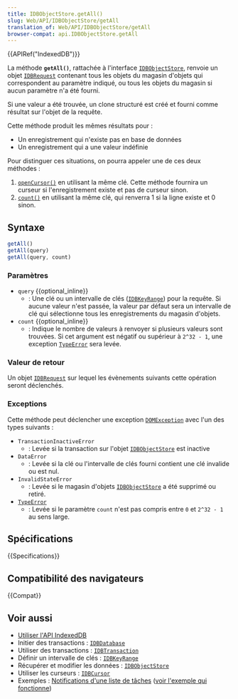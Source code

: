 ```yaml
---
title: IDBObjectStore.getAll()
slug: Web/API/IDBObjectStore/getAll
translation_of: Web/API/IDBObjectStore/getAll
browser-compat: api.IDBObjectStore.getAll
---
```


{{APIRef("IndexedDB")}}

La méthode **`getAll()`**, rattachée à l'interface [`IDBObjectStore`](/fr/docs/Web/API/IDBObjectStore), renvoie un objet [`IDBRequest`](/fr/docs/Web/API/IDBRequest) contenant tous les objets du magasin d'objets qui correspondent au paramètre indiqué, ou tous les objets du magasin si aucun paramètre n'a été fourni.

Si une valeur a été trouvée, un clone structuré est créé et fourni comme résultat sur l'objet de la requête.

Cette méthode produit les mêmes résultats pour&nbsp;:

- Un enregistrement qui n'existe pas en base de données
- Un enregistrement qui a une valeur indéfinie

Pour distinguer ces situations, on pourra appeler une de ces deux méthodes&nbsp;:

1. [`openCursor()`](/fr/docs/Web/API/IDBObjectStore/openCursor) en utilisant la même clé. Cette méthode fournira un curseur si l'enregistrement existe et pas de curseur sinon.
2. [`count()`](/fr/docs/Web/API/IDBObjectStore/count) en utilisant la même clé, qui renverra 1 si la ligne existe et 0 sinon.

## Syntaxe

```js
getAll()
getAll(query)
getAll(query, count)
```

### Paramètres

- `query` {{optional_inline}}
  - : Une clé ou un intervalle de clés ([`IDBKeyRange`](/fr/docs/Web/API/IDBKeyRange)) pour la requête. Si aucune valeur n'est passée, la valeur par défaut sera un intervalle de clé qui sélectionne tous les enregistrements du magasin d'objets.
- `count` {{optional_inline}}
  - : Indique le nombre de valeurs à renvoyer si plusieurs valeurs sont trouvées. Si cet argument est négatif ou supérieur à `2^32 - 1`, une exception [`TypeError`](/fr/docs/Web/JavaScript/Reference/Global_Objects/TypeError) sera levée.

### Valeur de retour

Un objet [`IDBRequest`](/fr/docs/Web/API/IDBRequest) sur lequel les évènements suivants cette opération seront déclenchés.

### Exceptions

Cette méthode peut déclencher une exception [`DOMException`](/fr/docs/Web/API/DOMException) avec l'un des types suivants&nbsp;:

- `TransactionInactiveError`
  - : Levée si la transaction sur l'objet [`IDBObjectStore`](/fr/docs/Web/API/IDBObjectStore) est inactive
- `DataError`
  - : Levée si la clé ou l'intervalle de clés fourni contient une clé invalide ou est nul.
- `InvalidStateError`
  - : Levée si le magasin d'objets [`IDBObjectStore`](/fr/docs/Web/API/IDBObjectStore) a été supprimé ou retiré.
- [`TypeError`](/fr/docs/Web/JavaScript/Reference/Global_Objects/TypeError)
  - : Levée si le paramètre `count` n'est pas compris entre `0` et `2^32 - 1` au sens large.

## Spécifications

{{Specifications}}

## Compatibilité des navigateurs

{{Compat}}

## Voir aussi

- [Utiliser l'API IndexedDB](/fr/docs/Web/API/IndexedDB_API/Using_IndexedDB)
- Initier des transactions&nbsp;: [`IDBDatabase`](/fr/docs/Web/API/IDBDatabase)
- Utiliser des transactions&nbsp;: [`IDBTransaction`](/fr/docs/Web/API/IDBTransaction)
- Définir un intervalle de clés&nbsp;: [`IDBKeyRange`](/fr/docs/Web/API/IDBKeyRange)
- Récupérer et modifier les données&nbsp;: [`IDBObjectStore`](/fr/docs/Web/API/IDBObjectStore)
- Utiliser les curseurs&nbsp;: [`IDBCursor`](/fr/docs/Web/API/IDBCursor)
- Exemples&nbsp;: [Notifications d'une liste de tâches](https://github.com/mdn/to-do-notifications/tree/gh-pages) ([voir l'exemple qui fonctionne](https://mdn.github.io/to-do-notifications/))
